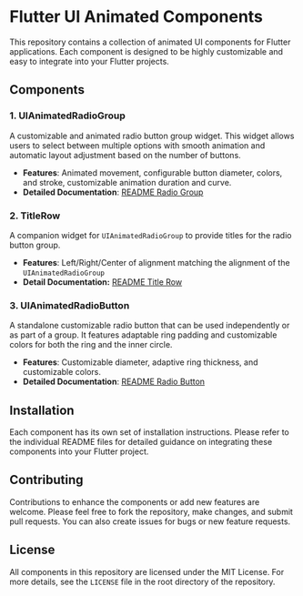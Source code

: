 # Flutter UI Animated Components

This repository contains a collection of animated UI components for Flutter applications. Each component is designed to be highly customizable and easy to integrate into your Flutter projects.

## Components

### 1. UIAnimatedRadioGroup

A customizable and animated radio button group widget. This widget allows users to select between multiple options with smooth animation and automatic layout adjustment based on the number of buttons.

- **Features**: Animated movement, configurable button diameter, colors, and stroke, customizable animation duration and curve.
- **Detailed Documentation**: [README Radio Group](README.RadioGroup.md)

### 2. TitleRow

A companion widget for ```UIAnimatedRadioGroup``` to provide titles for the radio button group.

- **Features**: Left/Right/Center of alignment matching the alignment of the ```UIAnimatedRadioGroup```
- **Detail Documentation:** [README Title Row](README.Titlerow.md)
  
### 3. UIAnimatedRadioButton

A standalone customizable radio button that can be used independently or as part of a group. It features adaptable ring padding and customizable colors for both the ring and the inner circle.

- **Features**: Customizable diameter, adaptive ring thickness, and customizable colors.
- **Detailed Documentation**: [README Radio Button](README.RadioButton.md)

## Installation

Each component has its own set of installation instructions. Please refer to the individual README files for detailed guidance on integrating these components into your Flutter project.

## Contributing

Contributions to enhance the components or add new features are welcome. Please feel free to fork the repository, make changes, and submit pull requests. You can also create issues for bugs or new feature requests.

## License

All components in this repository are licensed under the MIT License. For more details, see the `LICENSE` file in the root directory of the repository.
